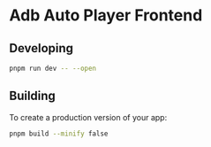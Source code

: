 # Adb Auto Player Frontend

## Developing

```bash
pnpm run dev -- --open
```

## Building

To create a production version of your app:

```bash
pnpm build --minify false
```
